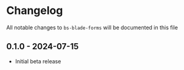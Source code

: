 # Changelog

All notable changes to `bs-blade-forms` will be documented in this file

## 0.1.0 - 2024-07-15

- Initial beta release
